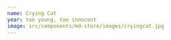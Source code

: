 ```yaml
---
name: Crying Cat
year: too young, too innocent
image: src/components/md-store/images/cryingcat.jpg
---
```

